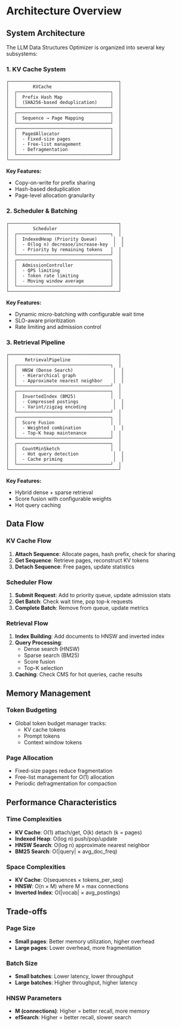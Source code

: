# Architecture Overview

## System Architecture

The LLM Data Structures Optimizer is organized into several key subsystems:

### 1. KV Cache System

```
┌─────────────────────────────────────────┐
│         KVCache                         │
│  ┌───────────────────────────────────┐  │
│  │  Prefix Hash Map                  │  │
│  │  (SHA256-based deduplication)     │  │
│  └───────────────────────────────────┘  │
│  ┌───────────────────────────────────┐  │
│  │  Sequence → Page Mapping          │  │
│  └───────────────────────────────────┘  │
│  ┌───────────────────────────────────┐  │
│  │  PagedAllocator                   │  │
│  │  - Fixed-size pages               │  │
│  │  - Free-list management           │  │
│  │  - Defragmentation                │  │
│  └───────────────────────────────────┘  │
└─────────────────────────────────────────┘
```

**Key Features:**
- Copy-on-write for prefix sharing
- Hash-based deduplication
- Page-level allocation granularity

### 2. Scheduler & Batching

```
┌─────────────────────────────────────────┐
│         Scheduler                       │
│  ┌───────────────────────────────────┐  │
│  │  IndexedHeap (Priority Queue)      │  │
│  │  - O(log n) decrease/increase-key  │  │
│  │  - Priority by remaining tokens   │  │
│  └───────────────────────────────────┘  │
│  ┌───────────────────────────────────┐  │
│  │  AdmissionController              │  │
│  │  - QPS limiting                   │  │
│  │  - Token rate limiting            │  │
│  │  - Moving window average          │  │
│  └───────────────────────────────────┘  │
└─────────────────────────────────────────┘
```

**Key Features:**
- Dynamic micro-batching with configurable wait time
- SLO-aware prioritization
- Rate limiting and admission control

### 3. Retrieval Pipeline

```
┌─────────────────────────────────────────┐
│      RetrievalPipeline                  │
│  ┌───────────────────────────────────┐  │
│  │  HNSW (Dense Search)               │  │
│  │  - Hierarchical graph              │  │
│  │  - Approximate nearest neighbor    │  │
│  └───────────────────────────────────┘  │
│  ┌───────────────────────────────────┐  │
│  │  InvertedIndex (BM25)             │  │
│  │  - Compressed postings             │  │
│  │  - Varint/zigzag encoding          │  │
│  └───────────────────────────────────┘  │
│  ┌───────────────────────────────────┐  │
│  │  Score Fusion                     │  │
│  │  - Weighted combination            │  │
│  │  - Top-K heap maintenance         │  │
│  └───────────────────────────────────┘  │
│  ┌───────────────────────────────────┐  │
│  │  CountMinSketch                   │  │
│  │  - Hot query detection             │  │
│  │  - Cache priming                   │  │
│  └───────────────────────────────────┘  │
└─────────────────────────────────────────┘
```

**Key Features:**
- Hybrid dense + sparse retrieval
- Score fusion with configurable weights
- Hot query caching

## Data Flow

### KV Cache Flow

1. **Attach Sequence**: Allocate pages, hash prefix, check for sharing
2. **Get Sequence**: Retrieve pages, reconstruct KV tokens
3. **Detach Sequence**: Free pages, update statistics

### Scheduler Flow

1. **Submit Request**: Add to priority queue, update admission stats
2. **Get Batch**: Check wait time, pop top-k requests
3. **Complete Batch**: Remove from queue, update metrics

### Retrieval Flow

1. **Index Building**: Add documents to HNSW and inverted index
2. **Query Processing**: 
   - Dense search (HNSW)
   - Sparse search (BM25)
   - Score fusion
   - Top-K selection
3. **Caching**: Check CMS for hot queries, cache results

## Memory Management

### Token Budgeting

- Global token budget manager tracks:
  - KV cache tokens
  - Prompt tokens
  - Context window tokens

### Page Allocation

- Fixed-size pages reduce fragmentation
- Free-list management for O(1) allocation
- Periodic defragmentation for compaction

## Performance Characteristics

### Time Complexities

- **KV Cache**: O(1) attach/get, O(k) detach (k = pages)
- **Indexed Heap**: O(log n) push/pop/update
- **HNSW Search**: O(log n) approximate nearest neighbor
- **BM25 Search**: O(|query| × avg_doc_freq)

### Space Complexities

- **KV Cache**: O(sequences × tokens_per_seq)
- **HNSW**: O(n × M) where M = max connections
- **Inverted Index**: O(|vocab| × avg_postings)

## Trade-offs

### Page Size
- **Small pages**: Better memory utilization, higher overhead
- **Large pages**: Lower overhead, more fragmentation

### Batch Size
- **Small batches**: Lower latency, lower throughput
- **Large batches**: Higher throughput, higher latency

### HNSW Parameters
- **M (connections)**: Higher = better recall, more memory
- **efSearch**: Higher = better recall, slower search

